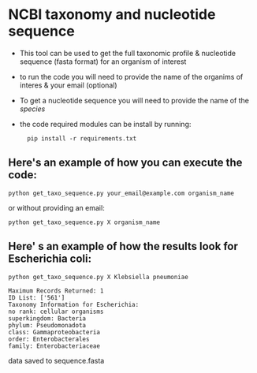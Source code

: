 # NCBI taxonomy and nucleotide sequence 
- This tool can be used to get the full taxonomic profile & nucleotide sequence (fasta format) for an organism of interest 

- to run the code you will need to provide the name of the organims of interes & your email (optional)

- To get a nucleotide sequence you will need to provide the name of the *species* 

- the code required modules can be install by running: 

        pip install -r requirements.txt

## Here's an example of how you can execute the code:

    python get_taxo_sequence.py your_email@example.com organism_name 

or without providing an email:

    python get_taxo_sequence.py X organism_name 

## Here' s an example of how the results look for Escherichia coli: 

    python get_taxo_sequence.py X Klebsiella pneumoniae

    Maximum Records Returned: 1
    ID List: ['561']
    Taxonomy Information for Escherichia:
    no rank: cellular organisms
    superkingdom: Bacteria
    phylum: Pseudomonadota
    class: Gammaproteobacteria
    order: Enterobacterales
    family: Enterobacteriaceae    

   data saved to sequence.fasta


